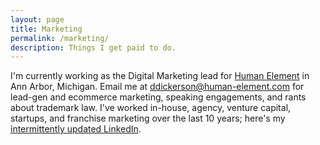 ```yaml
---
layout: page
title: Marketing
permalink: /marketing/
description: Things I get paid to do.
---
```


I'm currently working as the Digital Marketing lead for [Human Element](https://www.human-element.com/) in Ann Arbor, Michigan. Email me at [ddickerson@human-element.com](mailto:ddickerson@human-element.com) for lead-gen and ecommerce marketing, speaking engagements, and rants about trademark law. I've worked in-house, agency, venture capital, startups, and franchise marketing over the last 10 years; here's my [intermittently updated LinkedIn](https://www.linkedin.com/in/danecd).